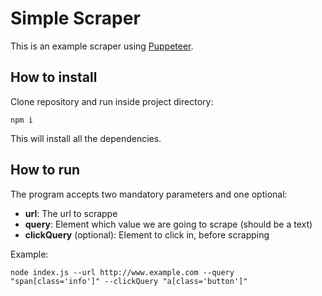 # Simple Scraper

This is an example scraper using [Puppeteer](https://github.com/puppeteer/puppeteer).

## How to install

Clone repository and run inside project directory:

```
npm i
```

This will install all the dependencies.

## How to run

The program accepts two mandatory parameters and one optional:

- **url**: The url to scrappe
- **query**: Element which value we are going to scrape (should be a text)
- **clickQuery** (optional): Element to click in, before scrapping

Example:

```
node index.js --url http://www.example.com --query "span[class='info']" --clickQuery "a[class='button']"
```


